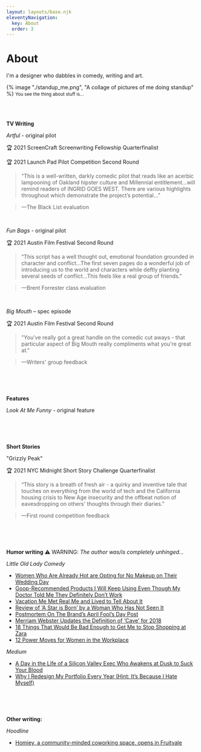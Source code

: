 ```yaml
---
layout: layouts/base.njk
eleventyNavigation:
  key: About
  order: 3
---
```

# About

I'm a designer who dabbles in comedy, writing and art. 

{% image "./standup_me.png", "A collage of pictures of me doing standup" %}
<small>You see the thing about stuff is...</small>

</br>
</br>



**TV Writing**

*Artful* - original pilot

🏆 2021 ScreenCraft Screenwriting Fellowship Quarterfinalist

🏆 2021 Launch Pad Pilot Competition Second Round

> "This is a well-written, darkly comedic pilot that reads like an acerbic lampooning of Oakland hipster culture and Millennial entitlement…will remind readers of INGRID GOES WEST. There are various highlights throughout which demonstrate the project’s potential…”


> —The Black List evaluation

</br>


*Fun Bags* - original pilot

🏆 2021 Austin Film Festival Second Round

> “This script has a well thought out, emotional foundation grounded in character and conflict...The first seven pages do a wonderful job of introducing us to the world and characters while deftly planting several seeds of conflict...This feels like a real group of friends.”


> —Brent Forrester class evaluation

</br>


*Big Mouth* – spec episode

🏆 2021 Austin Film Festival Second Round

> "You've really got a great handle on the comedic cut aways - that particular aspect of Big Mouth really compliments what you're great at."


> —Writers' group feedback

</br>
</br>
</br>

**Features**

*Look At Me Funny* - original feature

</br>
</br>
</br>

**Short Stories**

"Grizzly Peak"

🏆 2021 NYC Midnight Short Story Challenge Quarterfinalist

> “This story is a breath of fresh air - a quirky and inventive tale that touches on everything from the world of tech and the California housing crisis to New Age insecurity and the offbeat notion of eavesdropping on others' thoughts through their diaries.”


> —First round competition feedback

</br>
</br>
</br>


**Humor writing**
⚠️ WARNING: *The author was/is completely unhinged...*

*Little Old Lady Comedy*
- [Women Who Are Already Hot are Opting for No Makeup on Their Wedding Day](https://littleoldladycomedy.com/2018/04/26/women-who-are-already-hot-are-opting-for-no-makeup-on-their-wedding-day/)
- [Goop-Recommended Products I Will Keep Using Even Though My Doctor Told Me They Definitely Don’t Work](https://littleoldladycomedy.com/2018/03/08/goop-recommended-products-i-will-keep-using-even-though-my-doctor-told-me-they-definitely-dont/)
- [Vacation Me Met Real Me and Lived to Tell About It](https://littleoldladycomedy.com/2018/04/12/vacation-me-met-real-me-and-lived-to-tell-about-it/)
- [Review of ‘A Star is Born’ by a Woman Who Has Not Seen It](https://littleoldladycomedy.com/2018/10/15/review-of-a-star-is-born-by-a-woman-who-has-not-seen-it/)
- [Postmortem On The Brand’s April Fool’s Day Post](https://littleoldladycomedy.com/2019/04/02/postmortem-on-the-brands-april-fools-day-post/)
- [Merriam Webster Updates the Definition of ‘Cave’ for 2018](https://littleoldladycomedy.com/2018/06/05/merriam-webster-updates-the-definition-of-cave-for-2018/)
- [18 Things That Would Be Bad Enough to Get Me to Stop Shopping at Zara](hhttps://littleoldladycomedy.com/2018/02/21/18-things-that-would-be-bad-enough-to-get-me-to-stop-shopping-at-zara/)
- [12 Power Moves for Women in the Workplace](https://littleoldladycomedy.com/2018/02/13/12-power-moves-for-women-in-the-workplace/)


*Medium*
- [A Day in the Life of a Silicon Valley Exec Who Awakens at Dusk to Suck Your Blood](https://medium.com/@lydiastory/a-day-in-the-life-of-a-silicon-valley-exec-who-awakens-at-dusk-to-suck-your-blood-8d229cefcb19?)
- [Why I Redesign My Portfolio Every Year (Hint: It’s Because I Hate Myself)](https://blog.prototypr.io/why-i-redesign-my-portfolio-every-year-hint-its-because-i-hate-myself-434598ebbf7b?)


</br>
</br>
</br>

**Other writing:**	

*Hoodline*

- [Homiey, a community-minded coworking space, opens in Fruitvale](https://hoodline.com/2019/06/homiey-a-community-minded-coworking-space-opens-in-fruitvale)